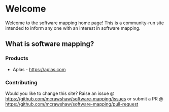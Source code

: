# Welcome

Welcome to the software mapping home page! This is a community-run site intended to inform any one with an interest in software mapping.

## What is software mapping?

### Products

- Aplas - https://aplas.com

### Contributing

Would you like to change this site? Raise an issue @ https://github.com/mcrawshaw/software-mapping/issues or submit a PR @ https://github.com/mcrawshaw/software-mapping/pull-request
